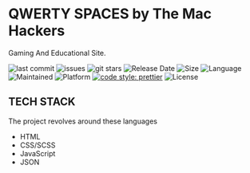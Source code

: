 # QWERTY SPACES by The Mac Hackers

Gaming And Educational Site. 

![last commit](https://img.shields.io/github/last-commit/theMAChackers/qwerty-spaces)
![issues](https://img.shields.io/github/issues/theMAChackers/qwerty-spaces)
![git stars](https://img.shields.io/github/stars/theMAChackers/qwerty-spaces)
![Release Date](https://img.shields.io/github/release-date/theMAChackers/qwerty-spaces)
![Size](https://img.shields.io/github/repo-size/theMAChackers/qwerty-spaces)
![Language](https://img.shields.io/github/languages/top/theMAChackers/qwerty-spaces)
![Maintained](https://img.shields.io/maintenance/yes/2021)
![Platform](https://img.shields.io/badge/platform-Visual%20Studio%20Code-blue)
[![code style: prettier](https://img.shields.io/badge/code_style-prettier-ff69b4.svg)](https://github.com/prettier/prettier)
![License](https://img.shields.io/badge/license-Apache-brightgreen)



## TECH STACK

The project revolves around these languages</br>
- HTML
- CSS/SCSS
- JavaScript
- JSON




